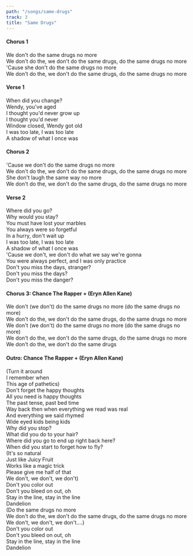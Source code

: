 ```yaml
---
path: "/songs/same-drugs"
track: 3
title: "Same Drugs"
---
```


#### Chorus 1
We don't do the same drugs no more  
We don't do the, we don't do the same drugs, do the same drugs no more  
'Cause she don't do the same drugs no more  
We don't do the, we don't do the same drugs, do the same drugs no more  

#### Verse 1
When did you change?  
Wendy, you've aged  
I thought you'd never grow up  
I thought you'd never  
Window closed, Wendy got old  
I was too late, I was too late  
A shadow of what I once was  

#### Chorus 2
'Cause we don't do the same drugs no more  
We don't do the, we don't do the same drugs, do the same drugs no more  
She don't laugh the same way no more  
We don't do the, we don't do the same drugs, do the same drugs no more  

#### Verse 2
Where did you go?  
Why would you stay?  
You must have lost your marbles  
You always were so forgetful  
In a hurry, don't wait up  
I was too late, I was too late  
A shadow of what I once was  
'Cause we don't, we don't do what we say we're gonna  
You were always perfect, and I was only practice  
Don't you miss the days, stranger?  
Don't you miss the days?  
Don't you miss the danger?  


#### Chorus 3: Chance The Rapper + (Eryn Allen Kane)
We don't (we don't) do the same drugs no more (do the same drugs no more)  
We don't do the, we don't do the same drugs, do the same drugs no more  
We don't (we don't) do the same drugs no more (do the same drugs no more)  
We don't do the, we don't do the same drugs, do the same drugs no more  
We don't do the, we don't do the same drugs  

#### Outro: Chance The Rapper + (Eryn Allen Kane)
(Turn it around  
I remember when  
This age of pathetics)  
Don't forget the happy thoughts  
All you need is happy thoughts  
The past tense, past bed time  
Way back then when everything we read was real  
And everything we said rhymed  
Wide eyed kids being kids  
Why did you stop?  
What did you do to your hair?  
Where did you go to end up right back here?  
When did you start to forget how to fly?  
(It's so natural  
Just like Juicy Fruit  
Works like a magic trick  
Please give me half of that  
We don't, we don't, we don't)  
Don't you color out  
Don't you bleed on out, oh  
Stay in the line, stay in the line  
Dandelion  
(Do the same drugs no more  
We don't do the, we don't do the same drugs, do the same drugs no more  
We don't, we don't, we don't....)  
Don't you color out  
Don't you bleed on out, oh  
Stay in the line, stay in the line  
Dandelion  
